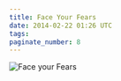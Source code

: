 ```yaml
---
title: Face Your Fears
date: 2014-02-22 01:26 UTC
tags:
paginate_number: 8
---
```


<img src="/images/face-your-fears_manvsmagic.png" alt="Face your Fears" />
